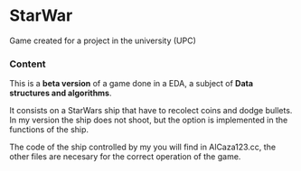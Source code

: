 # StarWar
Game created for a project in the university (UPC)

### Content

This is a **beta version** of a game done in a EDA, a subject of **Data structures and algorithms**. 

It consists on a StarWars ship that have to recolect coins and dodge bullets. In my version the ship does not shoot, but the option is implemented in the functions of the ship.

The code of the ship controlled by my you will find in AlCaza123.cc, the other files are necesary for the correct operation of the game.

